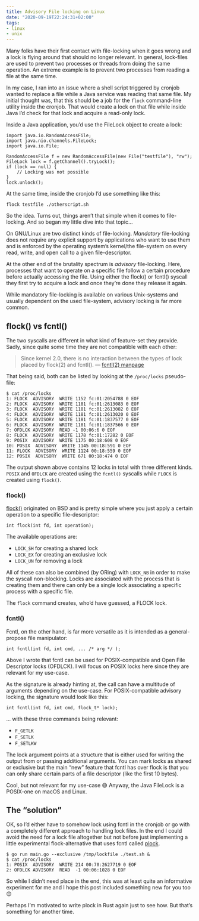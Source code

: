 ```yaml
---
title: Advisory File locking on Linux
date: "2020-09-19T22:24:31+02:00"
tags:
- linux
- unix
---
```


Many folks have their first contact with file-locking when it goes wrong and a lock is flying around that should no longer relevant. In general, lock-files are used to prevent two processes or threads from doing the same operation. An extreme example is to prevent two processes from reading a file at the same time.

In my case, I ran into an issue where a shell script triggered by cronjob wanted to replace a file while a Java service was reading that same file. My initial thought was, that this should be a job for the `flock` command-line utility inside the cronjob. That would create a lock on that file while inside Java I’d check for that lock and acquire a read-only lock.

Inside a Java application, you’d use the FileLock object to create a lock:

	import java.io.RandomAccessFile;
	import java.nio.channels.FileLock;
	import java.io.File;
	
	RandomAccessFile f = new RandomAccessFile(new File("testfile"), "rw");
	FileLock lock = f.getChannel().tryLock();
	if (lock == null) {
		// Locking was not possible
	}
	lock.unlock();

At the same time, inside the cronjob I’d use something like this:

	flock testfile ./otherscript.sh

So the idea. Turns out, things aren’t that simple when it comes to file-locking. And so began my little dive into that topic…

On GNU/Linux are two distinct kinds of file-locking. *Mandatory* file-locking does not require any explicit support by applications who want to use them and is enforced by the operating system’s kernel/the file-system on every read, write, and open call to a given file-descriptor.

At the other end of the brutality spectrum is *advisory* file-locking. Here, processes that want to operate on a specific file follow a certain procedure before actually accessing the file. Using either the flock() or fcntl() syscall they first try to acquire a lock and once they’re done they release it again.

While mandatory file-locking is available on various Unix-systems and usually dependent on the used file-system, advisory locking is far more common.

## flock() vs fcntl()

The two syscalls are different in what kind of feature-set they provide. Sadly, since quite some time they are not compatible with each other:

> Since kernel 2.0, there is no interaction between the types of lock placed by flock(2) and fcntl().
> — [fcntl(2) manpage](https://linux.die.net/man/2/fcntl)

That being said, both can be listed by looking at the `/proc/locks` pseudo-file:

	$ cat /proc/locks
	1: FLOCK  ADVISORY  WRITE 1152 fc:01:2054788 0 EOF
	2: FLOCK  ADVISORY  WRITE 1181 fc:01:2613083 0 EOF
	3: FLOCK  ADVISORY  WRITE 1181 fc:01:2613082 0 EOF
	4: FLOCK  ADVISORY  WRITE 1181 fc:01:2613020 0 EOF
	5: FLOCK  ADVISORY  WRITE 1181 fc:01:1837577 0 EOF
	6: FLOCK  ADVISORY  WRITE 1181 fc:01:1837566 0 EOF
	7: OFDLCK ADVISORY  READ -1 00:06:6 0 EOF
	8: FLOCK  ADVISORY  WRITE 1178 fc:01:17282 0 EOF
	9: POSIX  ADVISORY  WRITE 1175 00:18:608 0 EOF
	10: POSIX  ADVISORY  WRITE 1145 00:18:591 0 EOF
	11: FLOCK  ADVISORY  WRITE 1124 00:18:559 0 EOF
	12: POSIX  ADVISORY  WRITE 671 00:18:474 0 EOF

The output shown above contains 12 locks in total with three different kinds. `POSIX` and `OFDLCK` are created using the `fcntl()` syscalls while `FLOCK` is created using `flock()`.

### flock()

[flock()](https://linux.die.net/man/2/flock) originated on BSD and is pretty simple where you just apply a certain operation to a specific file-descriptor:

	int flock(int fd, int operation);

The available operations are:

- `LOCK_SH` for creating a shared lock
- `LOCK_EX` for creating an exclusive lock
- `LOCK_UN` for removing a lock

All of these can also be combined (by ORing) with `LOCK_NB` in order to make the syscall non-blocking. Locks are associated with the process that is creating them and there can only be a single lock associating a specific process with a specific file.

The `flock` command creates, who’d have guessed, a FLOCK lock.

### fcntl()

Fcntl, on the other hand, is far more versatile as it is intended as a general-propose file manipulator:

	int fcntl(int fd, int cmd, ... /* arg */ );

Above I wrote that fcntl can be used for POSIX-compatible and Open File Descriptor locks (OFDLCK). I will focus on POSIX locks here since they are relevant for my use-case.

As the signature is already hinting at, the call can have a multitude of arguments depending on the use-case. For POSIX-compatible advisory locking, the signature would look like this:

	int fcntl(int fd, int cmd, flock_t* lock);

… with these three commands being relevant:

- `F_GETLK`
- `F_SETLK`
- `F_SETLKW`

The lock argument points at a structure that is either used for writing the output from or passing additional arguments. You can mark locks as shared or exclusive but the main “new” feature that fcntl has over flock is that you can only share certain parts of a file descriptor (like the first 10 bytes).

Cool, but not relevant for my use-case 😅 Anyway, the Java FileLock is a POSIX-one on macOS and Linux.

## The “solution”

OK, so I’d either have to somehow lock using fcntl in the cronjob or go with a completely different approach to handling lock files. In the end I could avoid the need for a lock file altogether but not before just implementing a little experimental flock-alternative that uses fcntl called [plock](https://github.com/zerok/plock).

	$ go run main.go --exclusive /tmp/lockfile ./test.sh &
	$ cat /proc/locks
	1: POSIX  ADVISORY  WRITE 214 00:70:2627719 0 EOF
	2: OFDLCK ADVISORY  READ  -1 00:06:1028 0 EOF

So while I didn’t need place in the end, this was at least quite an informative experiment for me and I hope this post included something new for you too 😊

Perhaps I’m motivated to write plock in Rust again just to see how. But that’s something for another time.

